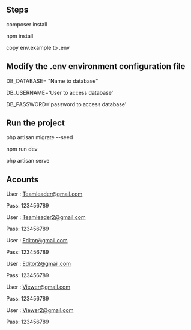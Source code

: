 ## Steps
composer install

npm install 

copy env.example to .env

## Modify the .env environment configuration file

DB_DATABASE= "Name to database"

DB_USERNAME='User to access database'

DB_PASSWORD='password to access database'

## Run the project

php artisan migrate --seed

npm run dev

php artisan serve

## Acounts

User : Teamleader@gmail.com 

Pass: 123456789

User : Teamleader2@gmail.com 

Pass: 123456789

User : Editor@gmail.com 

Pass: 123456789

User : Editor2@gmail.com 

Pass: 123456789

User : Viewer@gmail.com 

Pass: 123456789

User : Viewer2@gmail.com 

Pass: 123456789



